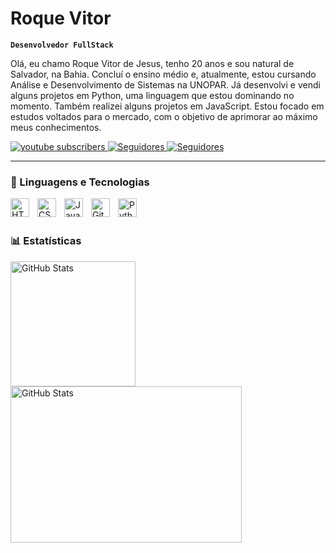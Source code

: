 #  Roque Vitor

**`Desenvolvedor FullStack`**

Olá, eu chamo Roque Vitor de Jesus, tenho 20 anos e sou natural de Salvador, na Bahia. Concluí o ensino médio e, atualmente, estou cursando Análise e Desenvolvimento de Sistemas na UNOPAR. Já desenvolvi e vendi alguns projetos em Python, uma linguagem que estou dominando no momento. Também realizei alguns projetos em JavaScript. Estou focado em estudos voltados para o mercado, com o objetivo de aprimorar ao máximo meus conhecimentos.


<p align="left">
    <a href="https://www.instagram.com/vitor.goncalvess1/">
        <img 
            alt="youtube subscribers" 
            title="Inscreva-se no meu canal" 
            src="https://img.shields.io/badge/Instagram-%23E4405F.svg?style=for-the-badge&logo=Instagram&logoColor=white=style=for-the-badge&labelColor=CE4630"
        />
    </a>
      <a href="mailto:seuemail@roquevitor46@gmail.com">
        <img 
            alt="Seguidores" 
            title="Me siga no GitHub" 
            src="https://img.shields.io/badge/linkedin-%230555B5.svg?style=for-the-badge&logo=linkedin&logoColor=white"
        />
    </a>
    <a href="https://www.linkedin.com/in/roque-gon%C3%A7alves-0663a127a/">
        <img 
            alt="Seguidores" 
            title="Me siga no GitHub" 
            src="https://img.shields.io/badge/Gmail-D14836?style=for-the-badge&logo=gmail&logoColor=white"
        />
    </a>
</p>

</p>

---

### 🤖 Linguagens e Tecnologias

<img 
    align="left" 
    alt="HTML"
    title="HTML" 
    width="30px" 
    style="padding-right: 10px;" 
    src="https://cdn.jsdelivr.net/gh/devicons/devicon@latest/icons/html5/html5-original.svg" 
/>
<img 
    align="left" 
    alt="CSS" 
    title="CSS"
    width="30px" 
    style="padding-right: 10px;" 
    src="https://cdn.jsdelivr.net/gh/devicons/devicon@latest/icons/css3/css3-original.svg" 
/>
<img 
    align="left" 
    alt="JavaScript" 
    title="JavaScript"
    width="30px" 
    style="padding-right: 10px;" 
    src="https://cdn.jsdelivr.net/gh/devicons/devicon@latest/icons/javascript/javascript-original.svg" 
/>

<img 
    align="left" 
    alt="Git" 
    title="Git"
    width="30px" 
    style="padding-right: 10px;" 
    src="https://cdn.jsdelivr.net/gh/devicons/devicon@latest/icons/git/git-original.svg" 
/>
<img 
    align="left" 
    alt="Python" 
    title="Python"
    width="30px" 
    style="padding-right: 10px;" 
    src="https://cdn.jsdelivr.net/gh/devicons/devicon@latest/icons/python/python-original.svg" 
/>

<br/>
<br/>

### 📊 Estatísticas

<p>
  <img 
    align="left" 
    alt="GitHub Stats"
    height="200" 
    style="padding-right: 10px;" 
    src="https://github-readme-stats.vercel.app/api?username=RoqueVitor&show_icons=true&theme=tokyonight&include_all_commits=true&locale=pt-br" 
  />

<img 
      align="left" 
      alt="GitHub Stats" 
      height="250"
      width="370" 
      src="https://github-readme-stats.vercel.app/api/top-langs/?username=Roquevitor&theme=tokyonight&layout=compact&langs_count=10&custom_title=Tecnologias" 
  />

</p>





